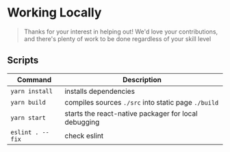 # Working Locally

> Thanks for your interest in helping out! We'd love your contributions, and there's plenty of work to be done regardless of your skill level

## Scripts

| Command | Description |
| ------- | ----------- |
| `yarn install` | installs dependencies |
| `yarn build` | compiles sources `./src` into static page `./build` |
| `yarn start` | starts the react-native packager for local debugging |
| `eslint . --fix` | check eslint |
